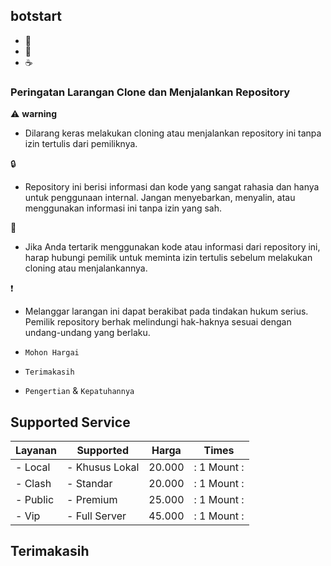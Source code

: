 ## botstart
- 🚬
- 🍚
- ☕
### Peringatan Larangan Clone dan Menjalankan Repository

⚠️ **warning**
- Dilarang keras melakukan cloning atau menjalankan repository ini tanpa izin tertulis dari pemiliknya.

🔒
- Repository ini berisi informasi dan kode yang sangat rahasia dan hanya untuk penggunaan internal. Jangan menyebarkan, menyalin, atau menggunakan informasi ini tanpa izin yang sah.

📩
- Jika Anda tertarik menggunakan kode atau informasi dari repository ini, harap hubungi pemilik untuk meminta izin tertulis sebelum melakukan cloning atau menjalankannya.

❗
- Melanggar larangan ini dapat berakibat pada tindakan hukum serius. Pemilik repository berhak melindungi hak-haknya sesuai dengan undang-undang yang berlaku.

- `Mohon Hargai`
- `Terimakasih`
- `Pengertian` & `Kepatuhannya`

## Supported Service 


| Layanan  | Supported          | Harga   | Times             |
| -------- | ------------------ | ------- | ----------------- |
| - Local  | - Khusus Lokal     | 20.000  | : 1 Mount :       |
| - Clash  | - Standar          | 20.000  | : 1 Mount :       |
| - Public | - Premium          | 25.000  | : 1 Mount :       |
| - Vip    | - Full Server      | 45.000  | : 1 Mount :       |

## Terimakasih
